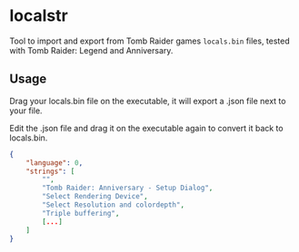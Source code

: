 # localstr

Tool to import and export from Tomb Raider games `locals.bin` files, tested with Tomb Raider: Legend and Anniversary.

## Usage

Drag your locals.bin file on the executable, it will export a .json file next to your file.

Edit the .json file and drag it on the executable again to convert it back to locals.bin.

```json
{
    "language": 0,
    "strings": [
        "",
        "Tomb Raider: Anniversary - Setup Dialog",
        "Select Rendering Device",
        "Select Resolution and colordepth",
        "Triple buffering",
        [...]
    ]
}
```